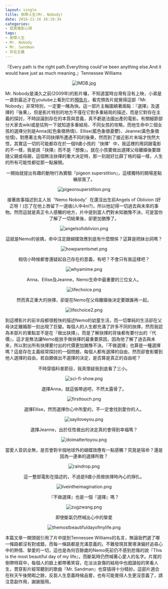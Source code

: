 ```yaml
---
layout: single
title: 倒帶人生(Mr. Nobody)
date: 2016-11-16 16:19:34
categories:
- 認真電影心得
tags:
- 倒帶人生
- Mr. Nobody
- Mr. Sandman
- 存在主義
---
```


『Every path is the right path.Everything could've been anything else.And it would have just as much meaning.』Tennessee Williams

<p style="text-align:center"><img alt="IMDB.jpg" src="https://pic.pimg.tw/kwbuster/1479315225-1356792477_n.jpg?v=1479315243" title="IMDB.jpg"></p>

Mr. Nobody是滿久之前(2009年)的影片囉，不知道當時台灣有沒有上映，小弟是一直到最近才在youtube上看到它的<a href="https://www.youtube.com/watch?v=mpi0qsp3v_w">預告片</a>，看完預告片就覺得這部『Mr. Nobody』非常特別，一定要一睹為快。這一部片主軸圍繞著兩點：『選擇』及選擇的『後果』，但是影片特別的地方不僅在它對多重結局的描述，而是它對存在主義的探討，不時談論到存在的本質與意義，真不虧是法國出產的電影。有關細節部分大家去wiki或是估狗一下就知道多重結局、不同女孩的攻略，而他生命中三個女孩的選擇分別是Anna(紅色象徵熱情)、Ellise(藍色象徵憂鬱)、Jeanne(黃色象徵怯懦)，對應著主角不同抉擇所遭遇不同的後果，然而到了接近影片末端才恍然大悟，其實這一切的可能都存在於一個9歲小孩的〝抉擇〞中，我這裡的用詞跟電影的不一樣，我是說『抉擇』而不是『想像』。就在小孩要做出選擇父母離婚後要跟隨父親或母親，這個無法抉擇的重大決定時，那一刻就好比薛丁格的貓一樣，人生的所有可能性都從那一點展開。

<p style="text-align: center;">一開始就提出有趣的動物行為實驗『pigeon superstition』，這樣獨特的開場差點嚇尿我了。</p>

<p style="text-align: center;"><img alt="pigeonsuperstition.png" src="https://pic.pimg.tw/kwbuster/1479315230-976094613_n.png" title="pigeonsuperstition.png"></p>

<p style="text-align: center;">接著故事描述到主人翁〝Nemo Nobody〞在還沒出生前Angels of Oblivion (好正呀！)忘了在他上唇留下一道痕(人中4ni?)，所以他記得一切過去與未來的事物。然而這就是真正令人感觸的地方，片中提到當人們對未知猶豫不決，可是當你了解了一切結果後，卻更加猶豫了。</p>

<p style="text-align:center"><img alt="angelsofoblivion.png" src="https://pic.pimg.tw/kwbuster/1479315225-312347761_n.png" title="angelsofoblivion.png"></p>

<p style="text-align: center;">這就是Nemo的爸媽，命中注定跟蝴蝶效應到底有什麼關係？這算是把妹台詞嗎？</p>

<p style="text-align:center"><img alt="howparentsmet.png" src="https://pic.pimg.tw/kwbuster/1479315226-1625655221_n.png" title="howparentsmet.png"></p>

<p style="text-align: center;">相信小時候都會還疑起自己存在的意義，有吧？不會只有我這樣吧？</p>

<p style="text-align:center"><img alt="whyamime.png" src="https://pic.pimg.tw/kwbuster/1479315234-3294360265_n.png?v=1479315244" title="whyamime.png"></p>

<p style="text-align: center;">Anna、Ellise及Jeanne，Nemo生命中最重要的三位女人。</p>

<p style="text-align:center"><img alt="lifechoice.png" src="https://pic.pimg.tw/kwbuster/1479315227-332827867_n.png?v=1479315243" title="lifechoice.png"></p>

<p style="text-align: center;">然而真正重大的抉擇，卻是在Nemo在父母離婚後決定要跟誰再一起。</p>

<p style="text-align:center"><img alt="lifechoice2.png" src="https://pic.pimg.tw/kwbuster/1479315229-3146596869_n.png?v=1479315243" title="lifechoice2.png"></p>

到這裡影片的前半段都很輕快的描述Nemo的幼童生活，而一切單純的生活卻在父母決定離婚那一刻出現了巨變。每個人的人生都充滿了許多不同的抉擇，然而我認為本部片的重點並不是在『做出抉擇』，而是了解抉擇的背後都有要付出的『代價』，這才是無法讓Nemo能放手做抉擇的最重要原因，因為他了解了過去與未來，所以對出所有抉擇要付出的代價更加猶豫不決。『不做選擇』也算是一種選擇嗎？這是存在主義經常探討的一個問題，每個人都有選擇的自由，然而卻會影響到他人選擇的自由，若自願做出不選擇的決定，是否算是真正的自由呢？

<p style="text-align: center;">不時穿插科普節目，我真懷疑我到底看了三小。</p>

<p style="text-align:center"><img alt="sci-fi-show.png" src="https://pic.pimg.tw/kwbuster/1479315232-959038096_n.png?v=1479315244" title="sci-fi-show.png"></p>

<p style="text-align: center;">選擇Anna，就這張帶過吧，不然太露骨了。</p>

<p style="text-align:center"><img alt="firsttouch.png" src="https://pic.pimg.tw/kwbuster/1479315225-3701072183_n.png?v=1479315243" title="firsttouch.png"></p>

<p style="text-align: center;">選擇Ellise，然而選擇你心中所愛的，不一定會找到愛你的人。</p>

<p style="text-align:center"><img alt="sayiloveyou.png" src="https://pic.pimg.tw/kwbuster/1479315231-1813171241_n.png?v=1479315244" title="sayiloveyou.png"></p>

<p style="text-align: center;">選擇Jeanne，出於任性做出的決定真的會得到幸福嗎？</p>

<p style="text-align:center"><img alt="doimattertoyou.png" src="https://pic.pimg.tw/kwbuster/1479315225-2136846401_n.png?v=1479315243" title="doimattertoyou.png"></p>

<p style="text-align: center;">當愛人音訊全無，是否會對半個地球外的蝴蝶效應有一點感觸？究竟是宿命？還是因為一連串的選擇所致？</p>

<p style="text-align:center"><img alt="raindrop.png" src="https://pic.pimg.tw/kwbuster/1479315231-4172996049_n.png?v=1479315243" title="raindrop.png"></p>

<p style="text-align: center;">這一整部電影在描述的，不過是9歲小孩做抉擇時內心的掙扎。</p>

<p style="text-align:center"><img alt="liveintheimagination.png" src="https://pic.pimg.tw/kwbuster/1479315229-825560204_n.png?v=1479315243" title="liveintheimagination.png"></p>

<p style="text-align: center;">『不做選擇』也是一個『選擇』嗎？</p>

<p style="text-align:center"><img alt="zugzwang.png" src="https://pic.pimg.tw/kwbuster/1479315234-2521911049_n.png?v=1479315244" title="zugzwang.png"></p>

<p style="text-align: center;">即使斷氣仍然喊出心中的摯愛</p>

<p style="text-align:center"><img alt="themostbeautifuldayofmylife.png" src="https://pic.pimg.tw/kwbuster/1479315233-113999421_n.png?v=1479315244" title="themostbeautifuldayofmylife.png"></p>


本篇文章一開頭就引用了片中提到Tennessee Williams的名言，無論我們選了哪一條路都沒有對或錯，而每一條路都是充滿意義的。不難發現其實導演偏好追尋心中的熱情、摯愛的一切，這也是為何百餘歲的Nemo死前仍不感到悲傷的說『This is the most beautiful day of my life』，而斷氣時仍然喊著心愛人的名字。片尾的倒帶特寫中，每個人的臉上都帶著笑容，在淡淡哀傷的結局中也戲謔般的笑看人生，貫穿影片經常聽到的歌曲『Mr. Sandman』也穿插得十分精妙。這部片適合在秋天午後閒暇之餘，反芻人生意義時候品嘗，也有可能覺得人生更沒意義了，請注意副作用，謝謝服用。

